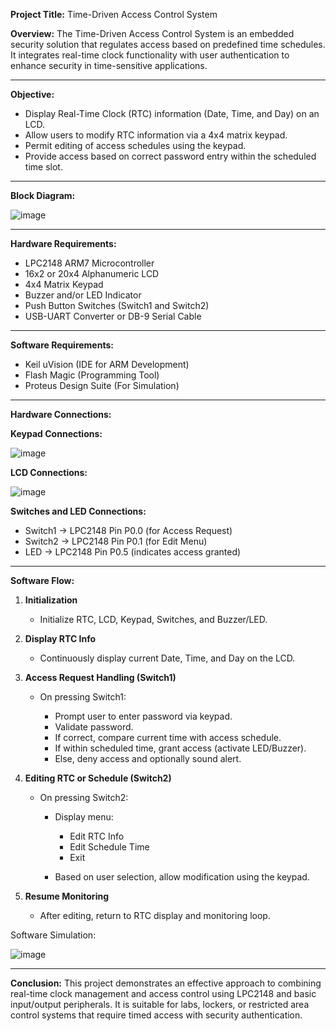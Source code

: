**Project Title:**
Time-Driven Access Control System

**Overview:**
The Time-Driven Access Control System is an embedded security solution that regulates access based on predefined time schedules. It integrates real-time clock functionality with user authentication to enhance security in time-sensitive applications.

---

**Objective:**

* Display Real-Time Clock (RTC) information (Date, Time, and Day) on an LCD.
* Allow users to modify RTC information via a 4x4 matrix keypad.
* Permit editing of access schedules using the keypad.
* Provide access based on correct password entry within the scheduled time slot.

---

**Block Diagram:**

![image](https://github.com/user-attachments/assets/5efd13be-c15b-43f7-93ff-cf361382e3c2)

---

**Hardware Requirements:**

* LPC2148 ARM7 Microcontroller
* 16x2 or 20x4 Alphanumeric LCD
* 4x4 Matrix Keypad
* Buzzer and/or LED Indicator
* Push Button Switches (Switch1 and Switch2)
* USB-UART Converter or DB-9 Serial Cable

---

**Software Requirements:**

* Keil uVision (IDE for ARM Development)
* Flash Magic (Programming Tool)
* Proteus Design Suite (For Simulation)

---

**Hardware Connections:**

**Keypad Connections:**

![image](https://github.com/user-attachments/assets/7f69f84c-fa0d-4eb7-8e2a-87f763ff9096)


**LCD Connections:**

![image](https://github.com/user-attachments/assets/7c525aae-8d4d-43df-b01b-031867b20698)


**Switches and LED Connections:**

* Switch1 → LPC2148 Pin P0.0 (for Access Request)
* Switch2 → LPC2148 Pin P0.1 (for Edit Menu)
* LED       → LPC2148 Pin P0.5 (indicates access granted)

---

**Software Flow:**

1. **Initialization**

   * Initialize RTC, LCD, Keypad, Switches, and Buzzer/LED.

2. **Display RTC Info**

   * Continuously display current Date, Time, and Day on the LCD.

3. **Access Request Handling (Switch1)**

   * On pressing Switch1:

     * Prompt user to enter password via keypad.
     * Validate password.
     * If correct, compare current time with access schedule.
     * If within scheduled time, grant access (activate LED/Buzzer).
     * Else, deny access and optionally sound alert.

4. **Editing RTC or Schedule (Switch2)**

   * On pressing Switch2:

     * Display menu:

       * Edit RTC Info
       * Edit Schedule Time
       * Exit
     * Based on user selection, allow modification using the keypad.

5. **Resume Monitoring**

   * After editing, return to RTC display and monitoring loop.

Software Simulation:

![image](https://github.com/user-attachments/assets/3767c433-9ef4-4430-a75a-c638297275fe)


---

**Conclusion:**
This project demonstrates an effective approach to combining real-time clock management and access control using LPC2148 and basic input/output peripherals. It is suitable for labs, lockers, or restricted area control systems that require timed access with security authentication.

